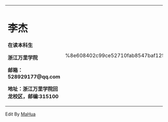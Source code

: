 
<html lang="en"><head>
    <meta charset="UTF-8">
   </head>
<body marginheight="0"><p></p><table border="0">
  <tbody><tr>
    <td width="75%">
      <h1>李杰</h1>
      <p><b>在读本科生</b></p>
      <p><b>浙江万里学院</b></p>
      <p><b>邮箱：528929177@qq.com</b></p>
      <p><b>地址：浙江万里学院回龙校区，邮编:315100
    </b></p></td>
    <td width="25%" <img="" src="/zhengjianzhao.jpg">      %8e608402c99ce52710fab8547baf1253.jpg
    </td>
  </tr>
</tbody></table>
Edit By <a href="http://mahua.jser.me">MaHua</a><p></p>
</body></html>

